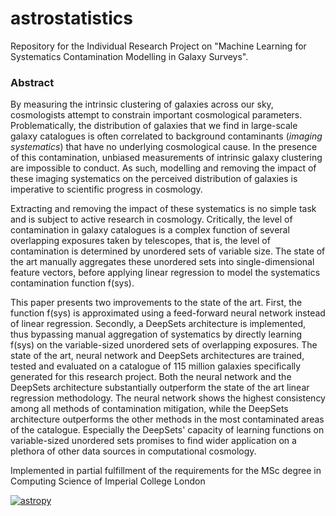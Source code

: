 # astrostatistics

Repository for the Individual Research Project on "Machine Learning for Systematics Contamination Modelling in Galaxy Surveys".

### Abstract

By measuring the intrinsic clustering of galaxies across our sky, cosmologists attempt to constrain important cosmological parameters. Problematically, the distribution of galaxies that we find in large-scale galaxy catalogues is often correlated to background contaminants (_imaging systematics_) that have no underlying cosmological cause. In the presence of this contamination, unbiased measurements of intrinsic galaxy clustering are impossible to conduct. As such, modelling and removing the impact of these imaging systematics on the perceived distribution of galaxies is imperative to scientific progress in cosmology.

Extracting and removing the impact of these systematics is no simple task and is subject to active research in cosmology. Critically, the level of contamination in galaxy catalogues is a complex function of several overlapping exposures taken by telescopes, that is, the level of contamination is determined by unordered sets of variable size. The state of the art manually aggregates these unordered sets into single-dimensional feature vectors, before applying linear regression to model the systematics contamination function f(sys).

This paper presents two improvements to the state of the art. First, the function f(sys) is approximated using a feed-forward neural network instead of linear regression. Secondly, a DeepSets architecture is implemented, thus bypassing manual aggregation of systematics by directly learning f(sys) on the variable-sized unordered sets of overlapping exposures. The state of the art, neural network and DeepSets architectures are trained, tested and evaluated on a catalogue of 115 million galaxies specifically generated for this research project. Both the neural network and the DeepSets architecture substantially outperform the state of the art linear regression methodology. The neural network shows the highest consistency among all methods of contamination mitigation, while the DeepSets architecture outperforms the other methods in the most contaminated areas of the catalogue. Especially the DeepSets' capacity of learning functions on variable-sized unordered sets promises to find wider application on a plethora of other data sources in computational cosmology.



Implemented in partial fulfillment of the requirements for the MSc degree in Computing Science of Imperial College London



[![astropy](http://img.shields.io/badge/powered%20by-AstroPy-orange.svg?style=flat)](http://www.astropy.org/)
